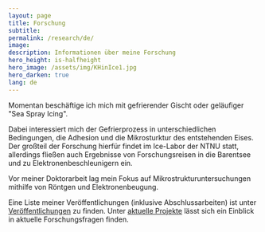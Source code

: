```yaml
---
layout: page
title: Forschung
subtitle: 
permalink: /research/de/
image: 
description: Informationen über meine Forschung
hero_height: is-halfheight
hero_image: /assets/img/KHinIce1.jpg
hero_darken: true
lang: de
---
```

Momentan beschäftige ich mich mit gefrierender Gischt oder geläufiger "Sea Spray Icing". 

Dabei interessiert mich der Gefrierprozess in unterschiedlichen Bedingungen, die Adhesion und die Mikrosturktur des entstehenden Eises. Der großteil der Forschung hierfür findet im Ice-Labor der NTNU statt, allerdings fließen auch Ergebnisse von Forschungsreisen in die Barentsee und zu Elektronenbeschleunigern ein.

Vor meiner Doktorarbeit lag mein Fokus auf Mikrostrukturuntersuchungen mithilfe von Röntgen und Elektronenbeugung. 

Eine Liste meiner Veröffentlichungen (inklusive Abschlussarbeiten) ist unter [Veröffentlichungen](/research/public/de) zu finden.
Unter [aktuelle Projekte](research/currentproj/de) lässt sich ein Einblick in aktuelle Forschungsfragen finden. 

